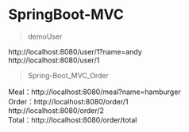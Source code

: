# SpringBoot-MVC

> demoUser

http://localhost:8080/user/1?name=andy  
http://localhost:8080/user/1

> Spring-Boot_MVC_Order

Meal：http://localhost:8080/meal?name=hamburger  
Order：http://localhost:8080/order/1  
       http://localhost:8080/order/2  
Total：http://localhost:8080/order/total
